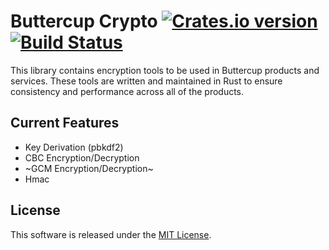 # Buttercup Crypto [![Crates.io version][crates-image]][crates-url] [![Build Status][travis-image]][travis-url]

This library contains encryption tools to be used in Buttercup products and services. These tools are written and maintained in Rust to ensure consistency and performance across all of the products.

## Current Features

- Key Derivation (pbkdf2)
- CBC Encryption/Decryption
- ~GCM Encryption/Decryption~
- Hmac

## License

This software is released under the [MIT License](LICENSE).

[crates-image]: https://img.shields.io/crates/v/buttercup-crypto.svg
[crates-url]: https://crates.io/crates/buttercup-crypto
[travis-image]: https://travis-ci.org/buttercup/crypto.svg?branch=master
[travis-url]: https://travis-ci.org/buttercup/crypto
